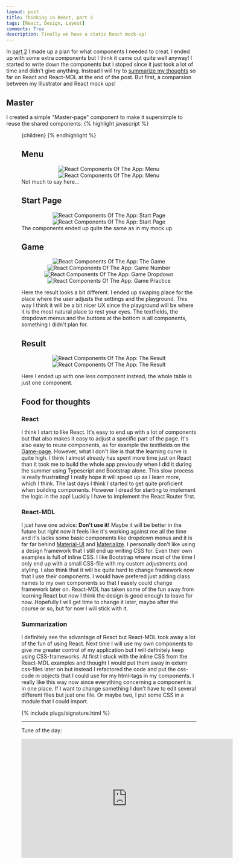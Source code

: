 ```yaml
---
layout: post
title: Thinking in React, part 3
tags: [React, Design, Layout]
comments: True
description: Finally we have a static React mock-up!
---
```

In [part 2](/thinking-in-react-pt2/) I made up a plan for what components I needed to creat. I ended up with some extra components but I think it came out quite well anyway! I started to write down the components but I stoped since it just took a lot of time and didn't give anything. Instead I will try to [summarize my thoughts](#food-for-thoughts) so far on React and React-MDL at the end of the post. But first, a comparsion between my Illustrator and React mock ups!

## Master
I created a simple "Master-page" component to make it supersimple to reuse the shared components:
{% highlight javascript %}
<Layout fixedHeader>
  <CustomHeader />
  <Menu />
  <Content>
    <Container>
      {children}
    </Container>
  </Content>
</Layout>
{% endhighlight %}

## Menu
<div style="display: flex; flex-wrap: wrap; justify-content: space-around; ">
  <img src="https://raw.githubusercontent.com/OskarKlintrotSkolarbeteWP14/2dv607.oskarklintrot.se/gh-pages/public/pics/figurkoder_react_menu.gif" alt="React Components Of The App: Menu">
  <img src="https://raw.githubusercontent.com/OskarKlintrotSkolarbeteWP14/2dv607.oskarklintrot.se/gh-pages/public/pics/screenshots_2015-12-08/menu.png" alt="React Components Of The App: Menu">
</div>
Not much to say here...

  ## Start Page
<div style="display: flex; flex-wrap: wrap; justify-content: space-around; ">
  <img src="https://raw.githubusercontent.com/OskarKlintrotSkolarbeteWP14/2dv607.oskarklintrot.se/gh-pages/public/pics/figurkoder_react_start.gif" alt="React Components Of The App: Start Page">
  <img src="https://raw.githubusercontent.com/OskarKlintrotSkolarbeteWP14/2dv607.oskarklintrot.se/gh-pages/public/pics/screenshots_2015-12-08/startPage.png" alt="React Components Of The App: Start Page">
</div>
The components ended up quite the same as in my mock up.

## Game
<div style="display: flex; flex-wrap: wrap; justify-content: space-around; ">
<img src="https://raw.githubusercontent.com/OskarKlintrotSkolarbeteWP14/2dv607.oskarklintrot.se/gh-pages/public/pics/figurkoder_react_game.gif" alt="React Components Of The App: The Game">
<img src="https://raw.githubusercontent.com/OskarKlintrotSkolarbeteWP14/2dv607.oskarklintrot.se/gh-pages/public/pics/screenshots_2015-12-08/gameNum.png" alt="React Components Of The App: Game Number">
<img src="https://raw.githubusercontent.com/OskarKlintrotSkolarbeteWP14/2dv607.oskarklintrot.se/gh-pages/public/pics/screenshots_2015-12-08/gameDrop.png" alt="React Components Of The App: Game Dropdown">
<img src="https://raw.githubusercontent.com/OskarKlintrotSkolarbeteWP14/2dv607.oskarklintrot.se/gh-pages/public/pics/screenshots_2015-12-08/gamePractice.png" alt="React Components Of The App: Game Practice">
</div>

Here the result looks a bit different. I ended up swaping place for the place where the user adjusts the settings and the playground. This way I think it will be a bit nicer UX since the playground will be where it is the most natural place to rest your eyes. The textfields, the dropdown menus and the buttons at the bottom is all components, something I didn't plan for.

## Result
<div style="display: flex; flex-wrap: wrap; justify-content: space-around; ">
  <img src="https://raw.githubusercontent.com/OskarKlintrotSkolarbeteWP14/2dv607.oskarklintrot.se/gh-pages/public/pics/figurkoder_react_result.gif" alt="React Components Of The App: The Result">
  <img src="https://raw.githubusercontent.com/OskarKlintrotSkolarbeteWP14/2dv607.oskarklintrot.se/gh-pages/public/pics/screenshots_2015-12-08/result.png" alt="React Components Of The App: The Result">
</div>

Here I ended up with one less component instead, the whole table is just one component.


## Food for thoughts
### React
I think I start to like React. It's easy to end up with a lot of components but that also makes it easy to adjust a specific part of the page. It's also easy to reuse components, as for example the textfields on the [Game-page](#game). However, what I don't like is that the learning curve is quite high. I think I almost already has spent more time just on React than it took me to build the whole app previously when I did it during the summer using Typescript and Bootstrap alone. This slow process is really frustrating! I really hope it will speed up as I learn more, which I think. The last days I think I started to get quite proficient when building components. However I dread for starting to implement the logic in the app! Luckily I have to implement the React Router first.

### React-MDL
I just have one advice: <strong>Don't use it!</strong> Maybe it will be better in the future but right now it feels like it's working against me all the time and it's lacks some basic components like dropdown menus and it is far far behind [Material-UI](http://www.material-ui.com/) and [Materialize](http://materializecss.com/). I personally don't like using a design framework that I still end up writing CSS for. Even their own examples is full of inline CSS. I like Bootstrap where most of the time I only end up with a small CSS-file with my custom adjustments and styling. I also think that it will be quite hard to change framework now that I use their components. I would have prefered just adding class names to my own components so that I easely could change framework later on. React-MDL has taken some of the fun away from learning React but now I think the design is good enough to leave for now. Hopefully I will get time to change it later, maybe after the course or so, but for now I will stick with it.

### Summarization
I definitely see the advantage of React but React-MDL took away a lot of the fun of using React. Next time I will use my own components to give me greater control of my application but I will definitely keep using CSS-frameworks. At first I stuck with the inline CSS from the React-MDL examples and thought I would put them away in extern css-files later on but instead I refactored the code and put the css-code in objects that I could use for my html-tags in my components. I really like this way now since everything concerning a component is in one place. If I want to change something I don't have to edit several different files but just one file. Or maybe two, I put some CSS in a module that I could import.

{% include plugs/signature.html %}  

__________

Tune of the day:  
<iframe width="560" height="315" src="https://www.youtube.com/embed/vmLo3HKl69E" frameborder="0" allowfullscreen></iframe>
